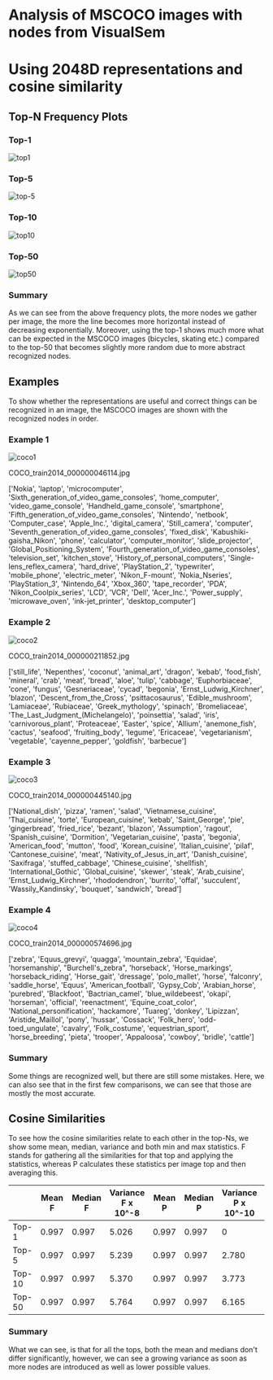 # Analysis of MSCOCO images with nodes from VisualSem
# Using 2048D representations and cosine similarity

## Top-N Frequency Plots

### Top-1
![top1](images_analysis/top1.png)

### Top-5
![top-5](images_analysis/top5.png)

### Top-10
![top10](images_analysis/top10.png)

### Top-50
![top50](images_analysis/top50.png)

### Summary
As we can see from the above frequency plots, the more nodes we gather per image, the more the line becomes more horizontal instead of decreasing exponentially. Moreover, using the top-1 shows much more what can be expected in the MSCOCO images (bicycles, skating etc.) compared to the top-50 that becomes slightly more random due to more abstract recognized nodes.  

## Examples
To show whether the representations are useful and correct things can be recognized in an image, the MSCOCO images are shown with the recognized nodes in order.

### Example 1
![coco1](images_analysis/coco1.jpg)

COCO_train2014_000000046114.jpg

['Nokia', 'laptop', 'microcomputer', 'Sixth_generation_of_video_game_consoles', 'home_computer', 'video_game_console', 'Handheld_game_console', 'smartphone', 'Fifth_generation_of_video_game_consoles', 'Nintendo', 'netbook', 'Computer_case', 'Apple_Inc.', 'digital_camera', 'Still_camera', 'computer', 'Seventh_generation_of_video_game_consoles', 'fixed_disk', 'Kabushiki-gaisha_Nikon', 'phone', 'calculator', 'computer_monitor', 'slide_projector', 'Global_Positioning_System', 'Fourth_generation_of_video_game_consoles', 'television_set', 'kitchen_stove', 'History_of_personal_computers', 'Single-lens_reflex_camera', 'hard_drive', 'PlayStation_2', 'typewriter', 'mobile_phone', 'electric_meter', 'Nikon_F-mount', 'Nokia_Nseries', 'PlayStation_3', 'Nintendo_64', 'Xbox_360', 'tape_recorder', 'PDA', 'Nikon_Coolpix_series', 'LCD', 'VCR', 'Dell', 'Acer_Inc.', 'Power_supply', 'microwave_oven', 'ink-jet_printer', 'desktop_computer']

### Example 2
![coco2](images_analysis/coco2.jpg)

COCO_train2014_000000211852.jpg

['still_life', 'Nepenthes', 'coconut', 'animal_art', 'dragon', 'kebab', 'food_fish', 'mineral', 'crab', 'meat', 'bread', 'aloe', 'tulip', 'cabbage', 'Euphorbiaceae', 'cone', 'fungus', 'Gesneriaceae', 'cycad', 'begonia', 'Ernst_Ludwig_Kirchner', 'blazon', 'Descent_from_the_Cross', 'psittacosaurus', 'Edible_mushroom', 'Lamiaceae', 'Rubiaceae', 'Greek_mythology', 'spinach', 'Bromeliaceae', 'The_Last_Judgment_(Michelangelo)', 'poinsettia', 'salad', 'iris', 'carnivorous_plant', 'Proteaceae', 'Easter', 'spice', 'Allium', 'anemone_fish', 'cactus', 'seafood', 'fruiting_body', 'legume', 'Ericaceae', 'vegetarianism', 'vegetable', 'cayenne_pepper', 'goldfish', 'barbecue']

### Example 3
![coco3](images_analysis/coco3.jpg)

COCO_train2014_000000445140.jpg

['National_dish', 'pizza', 'ramen', 'salad', 'Vietnamese_cuisine', 'Thai_cuisine', 'torte', 'European_cuisine', 'kebab', 'Saint_George', 'pie', 'gingerbread', 'fried_rice', 'bezant', 'blazon', 'Assumption', 'ragout', 'Spanish_cuisine', 'Dormition', 'Vegetarian_cuisine', 'pasta', 'begonia', 'American_food', 'mutton', 'food', 'Korean_cuisine', 'Italian_cuisine', 'pilaf', 'Cantonese_cuisine', 'meat', 'Nativity_of_Jesus_in_art', 'Danish_cuisine', 'Saxifraga', 'stuffed_cabbage', 'Chinese_cuisine', 'shellfish', 'International_Gothic', 'Global_cuisine', 'skewer', 'steak', 'Arab_cuisine', 'Ernst_Ludwig_Kirchner', 'rhododendron', 'burrito', 'offal', 'succulent', 'Wassily_Kandinsky', 'bouquet', 'sandwich', 'bread']

### Example 4
![coco4](images_analysis/coco4.jpg)

COCO_train2014_000000574696.jpg

['zebra', 'Equus_grevyi', 'quagga', 'mountain_zebra', 'Equidae', 'horsemanship', "Burchell's_zebra", 'horseback', 'Horse_markings', 'horseback_riding', 'Horse_gait', 'dressage', 'polo_mallet', 'horse', 'falconry', 'saddle_horse', 'Equus', 'American_football', 'Gypsy_Cob', 'Arabian_horse', 'purebred', 'Blackfoot', 'Bactrian_camel', 'blue_wildebeest', 'okapi', 'horseman', 'official', 'reenactment', 'Equine_coat_color', 'National_personification', 'hackamore', 'Tuareg', 'donkey', 'Lipizzan', 'Aristide_Maillol', 'pony', 'hussar', 'Cossack', 'Folk_hero', 'odd-toed_ungulate', 'cavalry', 'Folk_costume', 'equestrian_sport', 'horse_breeding', 'pieta', 'trooper', 'Appaloosa', 'cowboy', 'bridle', 'cattle']

### Summary
Some things are recognized well, but there are still some mistakes. Here, we can also see that in the first few comparisons, we can see that those are mostly the most accurate.

## Cosine Similarities
To see how the cosine similarities relate to each other in the top-Ns, we show some mean, median, variance and both min and max statistics. F stands for gathering all the similarities for that top and applying the statistics, whereas P calculates these statistics per image top and then averaging this.

|        |  Mean F |  Median F |  Variance F x 10^-8 |  Mean P |  Median P |  Variance P x 10^-10 |  Min F |  Max F |
|--------|---------|-----------|---------------------|---------|-----------|----------------------|--------|--------|
| Top-1  | 0.997   | 0.997     | 5.026               | 0.997   | 0.997     | 0                    | 0.996  | 0.998  |
| Top-5  | 0.997   | 0.997     | 5.239               | 0.997   | 0.997     | 2.780                | 0.996  | 0.998  |
| Top-10 | 0.997   | 0.997     | 5.370               | 0.997   | 0.997     | 3.773                | 0.996  | 0.998  |
| Top-50 | 0.997   | 0.997     | 5.764               | 0.997   | 0.997     | 6.165                | 0.995  | 0.998  |

### Summary
What we can see, is that for all the tops, both the mean and medians don't differ significantly, however, we can see a growing variance as soon as more nodes are introduced as well as lower possible values.
